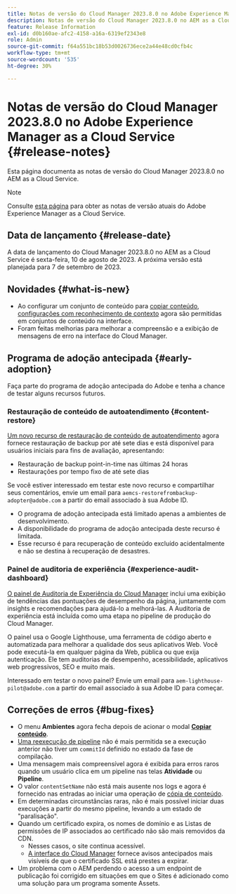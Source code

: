 ```yaml
---
title: Notas de versão do Cloud Manager 2023.8.0 no Adobe Experience Manager as a Cloud Service
description: Notas de versão do Cloud Manager 2023.8.0 no AEM as a Cloud Service.
feature: Release Information
exl-id: d0b160ae-afc2-4158-a16a-6319ef2343e8
role: Admin
source-git-commit: f64a551bc18b53d0026736ece2a44e48cd0cfb4c
workflow-type: tm+mt
source-wordcount: '535'
ht-degree: 30%

---
```


# Notas de versão do Cloud Manager 2023.8.0 no Adobe Experience Manager as a Cloud Service {#release-notes}

Esta página documenta as notas de versão do Cloud Manager 2023.8.0 no AEM as a Cloud Service.

>[!NOTE]
>
>Consulte [esta página](/help/release-notes/release-notes-cloud/release-notes-current.md) para obter as notas de versão atuais do Adobe Experience Manager as a Cloud Service.

## Data de lançamento {#release-date}

A data de lançamento do Cloud Manager 2023.8.0 no AEM as a Cloud Service é sexta-feira, 10 de agosto de 2023. A próxima versão está planejada para 7 de setembro de 2023.

## Novidades {#what-is-new}

* Ao configurar um conjunto de conteúdo para [copiar conteúdo](/help/implementing/developing/tools/content-copy.md), [configurações com reconhecimento de contexto](/help/implementing/developing/introduction/configurations.md) agora são permitidas em conjuntos de conteúdo na interface.
* Foram feitas melhorias para melhorar a compreensão e a exibição de mensagens de erro na interface do Cloud Manager.

## Programa de adoção antecipada {#early-adoption}

Faça parte do programa de adoção antecipada do Adobe e tenha a chance de testar alguns recursos futuros.

### Restauração de conteúdo de autoatendimento {#content-restore}

[Um novo recurso de restauração de conteúdo de autoatendimento](/help/operations/restore.md) agora fornece restauração de backup por até sete dias e está disponível para usuários iniciais para fins de avaliação, apresentando:

* Restauração de backup point-in-time nas últimas 24 horas
* Restaurações por tempo fixo de até sete dias

Se você estiver interessado em testar este novo recurso e compartilhar seus comentários, envie um email para `aemcs-restorefrombackup-adopter@adobe.com` a partir do email associado à sua Adobe ID.

* O programa de adoção antecipada está limitado apenas a ambientes de desenvolvimento.
* A disponibilidade do programa de adoção antecipada deste recurso é limitada.
* Esse recurso é para recuperação de conteúdo excluído acidentalmente e não se destina à recuperação de desastres.

### Painel de auditoria de experiência {#experience-audit-dashboard}

[O painel de Auditoria de Experiência do Cloud Manager](/help/implementing/cloud-manager/experience-audit-dashboard.md) inclui uma exibição de tendências das pontuações de desempenho da página, juntamente com insights e recomendações para ajudá-lo a melhorá-las. A Auditoria de experiência está incluída como uma etapa no pipeline de produção do Cloud Manager.

O painel usa o Google Lighthouse, uma ferramenta de código aberto e automatizada para melhorar a qualidade dos seus aplicativos Web. Você pode executá-la em qualquer página da Web, pública ou que exija autenticação. Ele tem auditorias de desempenho, acessibilidade, aplicativos web progressivos, SEO e muito mais.

Interessado em testar o novo painel? Envie um email para `aem-lighthouse-pilot@adobe.com` a partir do email associado à sua Adobe ID para começar.

## Correções de erros {#bug-fixes}

* O menu **Ambientes** agora fecha depois de acionar o modal **[Copiar conteúdo](/help/implementing/developing/tools/content-copy.md)**.
* [Uma reexecução de pipeline](/help/implementing/cloud-manager/deploy-code.md#reexecute-deployment) não é mais permitida se a execução anterior não tiver um `commitId` definido no estado da fase de compilação.
* Uma mensagem mais compreensível agora é exibida para erros raros quando um usuário clica em um pipeline nas telas **Atividade** ou **Pipeline**.
* O valor `contentSetName` não está mais ausente nos logs e agora é fornecido nas entradas ao iniciar uma operação de [cópia de conteúdo](/help/implementing/developing/tools/content-copy.md).
* Em determinadas circunstâncias raras, não é mais possível iniciar duas execuções a partir do mesmo pipeline, levando a um estado de &quot;paralisação&quot;.
* Quando um certificado expira, os nomes de domínio e as Listas de permissões de IP associados ao certificado não são mais removidos da CDN.
   * Nesses casos, o site continua acessível.
   * [A interface do Cloud Manager](/help/implementing/cloud-manager/managing-ssl-certifications/introduction-to-ssl-certificates.md) fornece avisos antecipados mais visíveis de que o certificado SSL está prestes a expirar.
* Um problema com o AEM perdendo o acesso a um endpoint de publicação foi corrigido em situações em que o Sites é adicionado como uma solução para um programa somente Assets.
